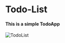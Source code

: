 # Todo-List
#### This is a simple TodoApp

![TodoList](https://github.com/MSahebi-hub/Todo-List/assets/94635696/d375dcc6-97c1-4609-af34-18bdf396243b)
